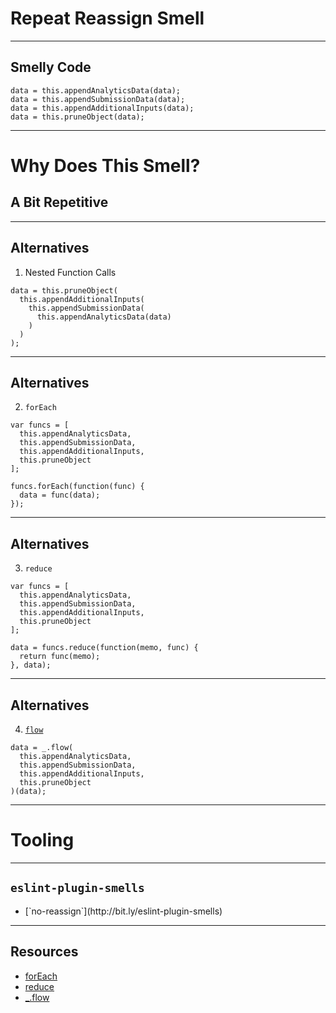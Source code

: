 # Repeat Reassign Smell
<!-- .slide: data-state="statusLint statusLint--easy statusRule statusRule--none statusSkill statusSkill--junior" -->

------

## Smelly Code
<!-- .slide: data-title="Repeat Reassign" data-state="title statusLint statusLint--easy statusRule statusRule--none statusSkill statusSkill--junior" data-background="#222" -->

<pre class="language-javascript"><code>data = this.appendAnalyticsData(data);
data = this.appendSubmissionData(data);
data = this.appendAdditionalInputs(data);
data = this.pruneObject(data);
</code></pre>

------

# Why Does This Smell?
<!-- .slide: data-title="Repeat Reassign" data-state="title statusLint statusLint--easy statusRule statusRule--none statusSkill statusSkill--junior" data-background="#222" -->

## <!-- .element class="fragment" --> A Bit Repetitive

------

## Alternatives
<!-- .slide: data-title="Repeat Reassign" data-state="title statusLint statusLint--easy statusRule statusRule--none statusSkill statusSkill--junior" data-background="#222" -->

1) Nested Function Calls

<pre class="language-javascript"><code>data = this.pruneObject(
  this.appendAdditionalInputs(
    this.appendSubmissionData(
      this.appendAnalyticsData(data)
    )
  )
);
</code></pre>

------

## Alternatives
<!-- .slide: data-title="Repeat Reassign" data-state="title statusLint statusLint--easy statusRule statusRule--none statusSkill statusSkill--mid statusSkill--change" data-background="#222" -->

2) `forEach`

<pre class="language-javascript"><code>var funcs = [
  this.appendAnalyticsData,
  this.appendSubmissionData,
  this.appendAdditionalInputs,
  this.pruneObject
];

funcs.forEach(function(func) {
  data = func(data);
});
</code></pre>

------

## Alternatives
<!-- .slide: data-title="Repeat Reassign" data-state="title statusLint statusLint--easy statusRule statusRule--none statusSkill statusSkill--senior statusSkill--change" data-background="#222" -->

3) `reduce`

<pre class="language-javascript"><code>var funcs = [
  this.appendAnalyticsData,
  this.appendSubmissionData,
  this.appendAdditionalInputs,
  this.pruneObject
];

data = funcs.reduce(function(memo, func) {
  return func(memo);
}, data);
</code></pre>

------

## Alternatives
<!-- .slide: data-title="Repeat Reassign" data-state="title statusLint statusLint--easy statusRule statusRule--none statusSkill statusSkill--senior" data-background="#222" -->

4) [`flow`](https://lodash.com/docs#flow)

<pre class="language-javascript"><code>data = _.flow(
  this.appendAnalyticsData,
  this.appendSubmissionData,
  this.appendAdditionalInputs,
  this.pruneObject
)(data);
</code></pre>

------

# Tooling
<!-- .slide: data-title="Repeat Reassign" data-state="title statusLint statusLint--easy statusRule statusRule--none statusSkill statusSkill--senior" data-background="#222" -->

------

## `eslint-plugin-smells`
<!-- .slide: data-title="Repeat Reassign" data-state="title statusLint statusLint--easy statusRule statusRule--custom statusRule--change statusSkill statusSkill--senior" data-background="#222" -->

* <!-- .element: class="fragment" --> [`no-reassign`](http://bit.ly/eslint-plugin-smells)

------

## Resources
<!-- .slide: data-title="Repeat Reassign" data-state="title statusLint statusLint--easy statusRule statusRule--custom statusSkill statusSkill--senior" data-background="#222" -->

* [forEach](https://developer.mozilla.org/en-US/docs/Web/JavaScript/Reference/Global_Objects/Array/forEach)
* [reduce](https://developer.mozilla.org/en-US/docs/Web/JavaScript/Reference/Global_Objects/Array/Reduce)
* [_.flow](https://lodash.com/docs#flow)
